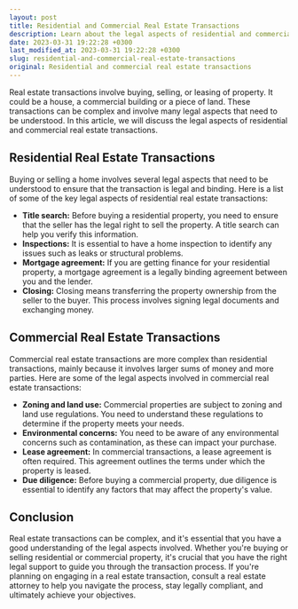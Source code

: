 ```yaml
---
layout: post
title: Residential and Commercial Real Estate Transactions
description: Learn about the legal aspects of residential and commercial real estate transactions. Find out what you need to know before buying or selling property.
date: 2023-03-31 19:22:28 +0300
last_modified_at: 2023-03-31 19:22:28 +0300
slug: residential-and-commercial-real-estate-transactions
original: Residential and commercial real estate transactions
---
```


Real estate transactions involve buying, selling, or leasing of property. It could be a house, a commercial building or a piece of land. These transactions can be complex and involve many legal aspects that need to be understood. In this article, we will discuss the legal aspects of residential and commercial real estate transactions.

## Residential Real Estate Transactions

Buying or selling a home involves several legal aspects that need to be understood to ensure that the transaction is legal and binding. Here is a list of some of the key legal aspects of residential real estate transactions:

- **Title search:** Before buying a residential property, you need to ensure that the seller has the legal right to sell the property. A title search can help you verify this information.
- **Inspections:** It is essential to have a home inspection to identify any issues such as leaks or structural problems.
- **Mortgage agreement:** If you are getting finance for your residential property, a mortgage agreement is a legally binding agreement between you and the lender.
- **Closing:** Closing means transferring the property ownership from the seller to the buyer. This process involves signing legal documents and exchanging money.

## Commercial Real Estate Transactions

Commercial real estate transactions are more complex than residential transactions, mainly because it involves larger sums of money and more parties. Here are some of the legal aspects involved in commercial real estate transactions:

- **Zoning and land use:** Commercial properties are subject to zoning and land use regulations. You need to understand these regulations to determine if the property meets your needs.
- **Environmental concerns:** You need to be aware of any environmental concerns such as contamination, as these can impact your purchase.
- **Lease agreement:** In commercial transactions, a lease agreement is often required. This agreement outlines the terms under which the property is leased.
- **Due diligence:** Before buying a commercial property, due diligence is essential to identify any factors that may affect the property's value.

## Conclusion

Real estate transactions can be complex, and it's essential that you have a good understanding of the legal aspects involved. Whether you're buying or selling residential or commercial property, it's crucial that you have the right legal support to guide you through the transaction process. If you're planning on engaging in a real estate transaction, consult a real estate attorney to help you navigate the process, stay legally compliant, and ultimately achieve your objectives.